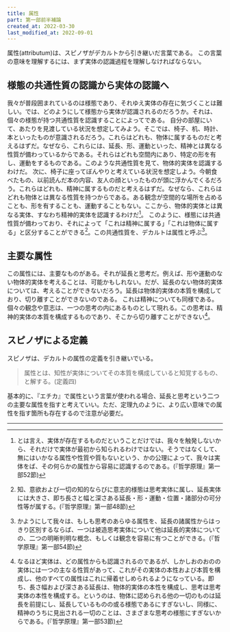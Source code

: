 ```yaml
---
title: 属性
part: 第一部前半補論
created_at: 2022-03-30
last_modified_at: 2022-09-01
---
```


属性(attributum)は、スピノザがデカルトから引き継いだ言葉である。
この言葉の意味を理解するには、まず実体の認識過程を理解しなければならない。

## 様態の共通性質の認識から実体の認識へ

我々が普段囲まれているのは様態であり、それゆえ実体の存在に気づくことは難しい。では、どのようにして様態から実体が認識されるのだろうか。それは、個々の様態が持つ共通性質を認識することによってである。
自分の部屋にいて、あたりを見渡している状況を想定してみよう。そこでは、椅子、机、時計、本といったものが意識されるだろう。これらはどれも、物体に属するものだと考えるはずだ。なぜなら、これらには、延長、形、運動といった、精神とは異なる性質が備わっているからである。それらはどれも空間内にあり、特定の形を有し、運動をするものである。このような共通性質を見て、物体的実体を認識するわけだ。
次に、椅子に座ってぼんやりと考えている状況を想定しよう。今朝食べたもの、以前読んだ本の内容、友人の顔といったものが頭に浮かんでくるだろう。これらはどれも、精神に属するものだと考えるはずだ。なぜなら、これらはどれも物体とは異なる性質を持つからである。ある観念が空間的な場所を占めることも、形を有することも、運動することもない。ここから、物体的実体とは異なる実体、すなわち精神的実体を認識するわけだ[^ref1]。
このように、様態には共通性質が備わっており、それによって「これは精神に属する」「これは物体に属する」と区分することができる[^ref2]。この共通性質を、デカルトは属性と呼ぶ[^ref3]。

[^ref1]:とは言え、実体が存在するものだということだけでは、我々を触発しないから、それだけで実体が最初から知られるわけではない。そうではなくして、無にはいかなる属性や性質や質もないという、かの公理によって、我々は実体をば、その何らかの属性から容易に認識するのである。(『哲学原理』第一部52節)

[^ref2]:知、意欲および一切の知的ならびに意志的様態は思考実体に属し、延長実体には大きさ、即ち長さと幅と深さある延長・形・運動・位置・諸部分の可分性等が属する。(『哲学原理』第一部48節)

[^ref3]:かようにして我々は、もしも思考のあらゆる属性を、延長の諸属性からはっきり区別するならば、一つは被造思考実体について他は延長的実体についての、二つの明晰判明な概念、もしくは観念を容易に有つことができる。(『哲学原理』第一部54節)

## 主要な属性

この属性には、主要なものがある。それが延長と思考だ。例えば、形や運動のない物体的実体を考えることは、可能かもしれない。だが、延長のない物体的実体については、考えることができないだろう。延長は物体的実体の本質を構成しており、切り離すことができないのである。
これは精神についても同様である。個々の観念や意志は、一つの思考の内にあるものとして現れる。この思考は、精神的実体の本質を構成するものであり、そこから切り離すことができない[^ref4]。

[^ref4]:なるほど実体は、どの属性からも認識されるのであるが、しかしおのおのの実体には一つの主なる性質があって、これがその実体の本性および本質を構成し、他のすべての属性はこれに帰着せしめられるようになっている。即ち、長さ幅および深さある延長は、物体的実体の本性を構成し、思考は思考実体の本性を構成する。というのは、物体に認められる他の一切のものは延長を前提にし、延長しているものの或る様態であるにすぎないし、同様に、精神のうちに見出される一切のことは、さまざまな思考の様態にすぎないからである。(『哲学原理』第一部53節)

## スピノザによる定義

スピノザは、デカルトの属性の定義を引き継いでいる。

>属性とは、知性が実体についてその本質を構成していると知覚するもの、と解する。(定義四)

基本的に、『エチカ』で属性という言葉が使われる場合、延長と思考という二つの主要な属性を指すと考えていい。ただ、定理九のように、より広い意味での属性を指す箇所も存在するので注意が必要だ。

---
